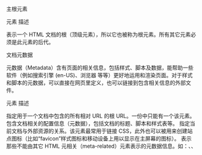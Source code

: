 
主根元素

元素 	描述
<html> 	表示一个 HTML 文档的根（顶级元素），所以它也被称为根元素。所有其它元素必须是此元素的后代。



文档元数据

元数据（Metadata）含有页面的相关信息，包括样式、脚本及数据，能帮助一些软件（例如搜索引擎 (en-US)、浏览器 等等）更好地运用和渲染页面。对于样式和脚本的元数据，可以直接在网页里定义，也可以链接到包含相关信息的外部文件。

元素 	描述
<base> 	指定用于一个文档中包含的所有相对 URL 的根 URL。一份中只能有一个该元素。
<head> 	包含文档相关的配置信息（元数据），包括文档的标题、脚本和样式表等。
<link> 	指定当前文档与外部资源的关系。该元素最常用于链接 CSS，此外也可以被用来创建站点图标（比如“favicon”样式图标和移动设备上用以显示在主屏幕的图标）。
<meta> 	表示那些不能由其它 HTML 元相关（meta-related）元素表示的元数据信息。如：<base>、<link>、<script>、<style> 或 <title>。
<style> 	包含文档或者文档部分内容的样式信息，它们会被应用于包含此元素的文档。
<title> 	定义文档的标题，显示在浏览器的标题栏或标签页上。它只应该包含文本，若是包含有标签，则它包含的任何标签都将被忽略。

分区根元素
元素 	描述
<body> 	表示文档的内容。文档中只能有一个该的元素。

内容分区

内容分区元素允许你将文档内容从逻辑上进行组织划分。使用包括页眉（header）、页脚（footer）、导航（nav）和标题（h1~h6）等分区元素，来为页面内容创建明确的大纲，以便区分各个章节的内容。


元素 	描述
<address> 	表示其中的 HTML 提供了某个人、某些人或某个组织（等等）的联系信息。
<article> 	表示文档、页面、应用或网站中的独立结构，旨在成为可独立分配的或可复用的结构，如在发布中，它可能是论坛帖子、杂志或新闻文章、博客、用户提交的评论、交互式组件，或者其它独立的内容项目。
<aside> 	表示文档的一部分，其内容仅与文档的主要内容间接相关。其通常以侧边栏或标注框（call-out box）的形式出现。
<footer> 	表示最近的一个父分段内容或分段的根元素的页脚。<footer> 通常包含该章节作者、版权数据或者与文档相关的链接等信息。
<header> 	表示介绍性内容，通常包含一组介绍性的或是辅助导航的实用元素。它可能包含一些标题元素，但也可能包含其它元素，比如 Logo、搜索框、作者名称和其它元素。
<h1>、<h2>、<h3>、<h4>、<h5>、<h6> 	表示六个不同的级别的章节标题，<h1> 级别最高，而 <h6> 级别最低。
<main> 	呈现了文档正文的主体部分。主体部分由与文档直接相关，或者扩展于文档的中心主题、应用的主要功能部分的内容组成。
<nav> 	表示页面的一部分，其目的是在当前文档或其它文档中提供导航链接。导航部分的常见示例是菜单、目录和索引。
<section> 	表示 HTML 文档中一个通用独立章节，它没有更具体的语义元素来表示。一般来说会包含一个标题。


文本内容

使用 HTML 文本内容元素来组织在开标签 <body> 和闭标签 </body> 里的块或章节的内容。这些元素能标识内容的宗旨或结构，而这对于无障碍和搜索引擎优化很重要。
元素 	描述
<blockquote> 	代表其中的文字是引用内容。通常在渲染时，这部分的内容会有一定的缩进。引文来源的 URL 地址可以使用属性 cite 给出，而来源的文本可以使用 <cite> 元素给出。
<dd> 	用来指明一个描述列表（<dl>）元素中先前术语（<dt>）的描述、定义或值。
<div> 	一个通用型的流式内容容器，在不使用 CSS 的情况下，其对内容或布局没有任何影响，直到通过某种方式设置样式（例如，将样式直接应用于该元素，或将弹性盒子等布局模型应用于其父元素）。
<dl> 	一个包含一组术语（使用 <dt> 元素指定）以及描述（由 <dd> 元素提供）的列表。通常用于展示词汇表或者元数据（键—值对列表）。
<dt> 	在描述或定义列表中声明一个术语。该元素仅能作为 <dl> 的子元素出现。通常在该元素后面会跟着一个 <dd> 元素；但多个连续出现的 <dt> 元素也将由出现在它们后面的第一个 <dd> 元素定义。
<figcaption> 	描述其父元素 <figure> 里其它内容的标题或图例。
<figure> 	表示一段独立的内容，可能包含 <figcaption> 元素定义的标题。该插图、标题和其中的内容通常作为一个独立的引用单元。
<hr> 	表示段落级元素之间的主题转换：例如，一个故事中的场景的改变，或一个章节的主题的改变。
<li> 	表示列表里的条目。它必须包含在一个父元素里：有序列表（<ol>）、无序列表（<ul>）或者菜单（<menu>）。在菜单或者无序列表里，列表条目通常用点排列显示；在有序列表里，列表条目通常在左边显示按升序排列的计数，例如数字或者字母。
<menu> 	<ul> 的语意替换，但被浏览器视为（并向无障碍树暴露为）与 <ul> 没有区别。它表示了条目的无序列表（使用 <li> 表示）。
<ol> 	表示有序列表，通常渲染为一个带编号的列表。
<p> 	表示文本的一个段落。该元素通常表现为通过空行和/或首行缩进与相邻块分隔的文本块。但 HTML 段落可以与任何相关内容（例如，图像或表单字段）构成结构分组。
<pre> 	表示预定义格式文本。在该元素中的文本通常按照 HTML 文件中的编排，以非比例或等宽字体的形式展现出来，文本中的空白符都会显示出来。
<ul> 	表示一系列无序的列表项目，通常渲染为项目符号列表。

内联文本语义

使用 HTML 内联文本语义定义单词、内容、或任意文字的语义、结构或样式。
元素 	描述
<a> 	可以通过它的 href 属性创建通向其它网页、文件、电子邮件地址、同一页面内的位置或任何其它 URL 的超链接。
<abbr> 	用于代表缩写。
<b> 	用于吸引读者的注意到该元素的内容上（如果没有另加特别强调）。这个元素过去被认为是粗体（Boldface）元素，并且大多数浏览器仍然将文字显示为粗体。尽管如此，你不应将 <b> 元素用于显示粗体文字；替代方案是使用 CSS font-weight 属性来创建粗体文字。
<bdi> 	告诉浏览器的双向算法将其包含的文本与周围的文本隔离，当网站动态插入一些文本且不知道所插入文本的方向性时，此功能特别有用。
<bdo> 	覆盖文本的方向性，使文本以不同的方向渲染呈现出来。
<br> 	在文本中生成一个换行（回车）符号。此元素在写诗和地址时很有用，这些地方的换行都非常重要。
<cite> 	用于包含引用作品的标题。这个引用可能是一个根据适当的上下文约定关联引用的元数据的缩写。
<code> 	以一种旨在表明其中的内容是计算机代码片段的方式显示其内容。默认情况下，它以用户代理的默认等宽字体显示。
<data> 	将指定内容和机器可读的翻译联系在一起。但是，如果内容是与时间或者日期相关的，则一定要使用 time 元素。
<dfn> 	用于表示在定义短语或句子的上下文中定义的术语。父级 <p> 元素、<dt>/<dd> 对，或与 <dfn> 元素最近的分区元素被认定为是术语的定义。
<em> 	标记出需要用户着重阅读的内容，<em> 元素是可以嵌套的，嵌套层次越深，则其包含的内容被认定为越需要着重阅读。
<i> 	用于表现因某些原因需要区分普通文本的一系列文本。例如惯用文本、技术术语、分类名称等。它通常使用斜体表示，这也是该元素（<i>）命名的来源。
<kbd> 	表示一段内联文本，文本来自键盘、语音输入或其他文本输入设备的用户输入。按照惯例，用户代理默认使用其默认的等宽字体显示 <kbd> 元素的内容，尽管这不是 HTML 标准强制要求的。
<mark> 	表示为引用或符号目的而标记或突出显示的文本，这是由于标记的段落在封闭上下文中的相关性或重要性造成的。
<q> 	表示一个封闭的并且是短的行内引用的文本。大多数现代浏览器通过将文本包裹在引号内来实现这一点。此元素适用于不需要分段的短文本；对于长的文本的引用请使用 <blockquote> 元素。
<rp> 	用于为那些不能使用 <ruby> 元素展示 ruby 注解的浏览器，提供回退的圆括号。一个 <rp> 元素应该包裹一个左括号或右括号，这些括号将包含注解文本的 <rt> 元素包裹起来。
<rt> 	指定 ruby 注解的 ruby 文本组建，用于描述东亚字符的发音、翻译或音译信息。该元素始终在 <ruby> 元素中使用。
<ruby> 	用来在基础文本上方、下方或一旁展现小注解，通常用于显示东亚字符的发音。它还用于注解其他类型的文本，但这种用法不太常见。
<s> 	使用删除线来渲染文本。使用 <s> 元素来表示不再相关或者不再准确的事情。但是当表示文档编辑时，不建议使用 <s>；为此，请酌情使用 del 和 ins 元素。
<samp> 	用于标识计算机程序输出，通常使用浏览器缺省的等宽字体来渲染（例如 Courier 或 Lucida Console）。
<small> 	代表旁注和小字体，如版权和法律等独立于其样式展示的文本。默认情况下，它将其中的文本使用小一号的字体渲染，例如从 small 到 x-small。
<span> 	短语内容的通用行内容器，并没有任何特殊语义。可以使用它来编组元素以达到某种样式意图（通过使用 class 或者 id 属性），或者这些元素有着共同的属性，比如 lang。应该在没有其他合适的语义元素时才使用它。<span> 与 div 元素很相似，但 <div> 是一个块级元素而 <span> 则是行级元素。
<strong> 	表示其内容十分重要、严肃或紧迫。浏览器通常用粗体显示。
<sub> 	定义因排版原因而应显示为下标的内联文本。下标通常显示得更小且更低。
<sup> 	定义因排版原因而应显示为上标的内联文本。上标通常显示得更小且更高。
<time> 	表示特定的时间段。可能包括 datetime 属性，以将日期转换为机器可读的格式，从而获得更好的搜索引擎结果或自定义功能（如，提醒）。
<u> 	表示一个需要标注为非文本化（non-textual）的内联文本域。默认情况下渲染为一个实线下划线，但可以用 CSS 替换。
<var> 	表示数学表达式或编程上下文中的变量名称。尽管该行为取决于浏览器，但通常使用当前字体的斜体形式显示。
<wbr> 	一个文本中的位置，其中浏览器可以选择来换行，虽然它的换行规则可能不会在这里换行。

图片和多媒体

HTML 支持各种多媒体资源，例如图像、音频和视频。
元素 	描述
<area> 	在图片上定义一个可点击区域。图像映射（image map）允许图像上的几何区域与超链接关联。
<audio> 	用于在文档中嵌入音频内容。它可以包含一个或多个音频资源，这些音频资源可以使用 src 属性或者 source 元素来进行表示：浏览器将会选择最合适的一个来使用。也可以使用 MediaStream 将这个元素用于流式媒体。
<img> 	将一张图像嵌入文档。
<map> 	与 <area> 元素一起使用，以定义一个图像映射（可点击链接区域）。
<track> 	被当作媒体元素——音频（audio）和视频（video）的子元素来使用。它允许指定时序文本轨道（或者基于时间的数据），例如自动处理字幕。轨道格式有 WebVTT 格式（.vtt 格式文件）——Web 视频文本轨格式。
<video> 	用于在文档中嵌入媒体播放器，支持文档内的视频播放。你也可以将 <video> 标签用于音频内容，但是 audio 元素可能在用户体验上更合适。



内嵌内容

除了常规的多媒体内容，HTML 可以包括各种其他的内容，即使它并不容易交互。
元素 	描述
<embed> 	将外部内容嵌入文档中的指定位置。此内容由外部应用程序或其他交互式内容源（如浏览器插件）提供。
<iframe> 	表示嵌套的浏览上下文。它能够将另一个 HTML 页面嵌入到当前页面中。
<object> 	表示引入一个外部资源，这个资源可能是一张图片、嵌入的浏览上下文，亦或是一个插件所使用的资源。
<picture> 	通过包含零或多个 <source> 元素和一个 <img> 元素来为不同的显示/设备场景提供图像版本。
<portal> (en-US) 	允许将另一个 HTML 页面嵌入到当前页面中，以便更流畅地导航到新页面。
<source> 	为 picture、audio 或 video 元素指定多个媒体资源。这是一个空元素，这意味着它没有内容，也没有封闭标签。它通常用于以多种格式提供相同的媒体内容，以提供不同浏览器的兼容性，因为浏览器对图像文件和媒体文件格式的支持不同。


SVG 和 MathML

你可以使用 <svg> 或 <math> 将 SVG 或 MathML 内容直接嵌入 HTML 文档。
元素 	描述
<svg> 	定义新坐标系和视口的容器。它被用作 SVG 文档的最外层元素，但也可用于在 SVG 或 HTML 文档中嵌入 SVG 片段。
<math> 	顶级的 MathML 元素。每一个有效的 MathML 实例都必须封装在其中。此外，不能在另一个此类元素中嵌套第二个 <math> 元素，但可以在其中包含任意个其他的子元素。


脚本

为了创建动态内容和 Web 应用程序，HTML 支持使用脚本语言，最突出的就是 JavaScript。有一些特定的元素用于支持此功能。
元素 	描述
<canvas> 	用来通过 canvas scripting API 或 WebGL API 绘制图形及图形动画的容器元素。
<noscript> 	定义脚本未被执行时（页面的脚本类型不受支持，或当前浏览器关闭了脚本）的替代内容。
<script> 	用于嵌入可执行脚本或数据。这通常用作嵌入或者引用 JavaScript 代码。<script> 元素也能在其他语言中使用，比如 WebGL 的 GLSL 着色器语言和 JSON。


编辑标识

这些元素能标示出某个文本被更改过的部分。
元素 	描述
<del> 	表示一些被从文档中删除的文本内容。比如可以在需要显示修改记录或者源代码差异的情况使用这个标签。<ins> 标签的作用恰恰与此相反：表示文档中添加的文本。
<ins> 	表示一些添加到文档中的文本内容。你可以使用 <del> 元素来类似地表示已从文档中删除的文本。


表格内容

这里的元素用于创建和处理表格数据。
元素 	描述
<caption> 	指定表格的标题。
<col> 	定义表格中的列，并用于定义所有公共单元格上的公共语义。它通常位于 <colgroup> 元素内。
<colgroup> 	定义表中的一组列表。
<table> 	表示表格数据——即通过二维（由行和列组成）数据表表示的信息。
<tbody> 	封装了一系列表格的行（<tr> 元素），代表了它们是表格（<table>）主要内容的组成部分。
<td> 	定义了一个包含数据的表格单元格。它是表格模型（table model）的一部分。
<tfoot> 	定义了一组表格中各列的汇总行。
<th> 	定义表格内的表头单元格。这部分特征是由 scope 和 headers 属性准确定义的。
<thead> 	定义了一组定义表格的列头的行。
<tr> 	定义表格中的行。同一行可同时出现 <td>（数据单元格）和 <th>（列头单元格）元素。


表单

HTML 提供了许多可一起使用的元素，这些元素能用来创建一个用户可以填写并提交到网站或应用程序的表单。详情请参阅 HTML 表单指南。
元素 	描述
<button> 	一个可交互元素（可通过用户的鼠标、键盘、手指、声音指令或其他辅助技术激活）。一旦被激活，它就会执行一个动作，例如提交表单或打开对话框。
<datalist> 	包含了一组 <option> 元素，这些元素表示其它表单控件可选值。
<fieldset> 	用于对 web 表单中的控件和标签（<label>）进行分组。
<form> 	表示文档中的一个区域，此区域包含交互控件，用于向 Web 服务器提交信息。
<input> 	用于为基于 Web 的表单创建交互式控件，以便接受来自用户的数据。取决于设备和用户代理的不同，表单可以使用各种类型的输入数据和控件。<input> 元素是目前是 HTML 中最强大、最复杂的元素之一，因为它有大量的输入类型和属性组合。
<label> 	表示用户界面中某个元素的说明。
<legend> 	用于表示其父元素 <fieldset> 的内容标题。
<meter> 	用来显示已知范围的标量值或者分数值。
<optgroup> 	为 <select> 元素中的选项创建分组。
<option> 	用于定义在 select、<optgroup> 或 <datalist> 元素中包含的选项。<option> 可以在弹出窗口和 HTML 文档中的其他项目列表中表示菜单项。
<output> 	网站或应用程序可以将计算或用户操作的结果注入其中的容器元素。
<progress> 	用来显示一项任务的完成进度，通常情况下该元素显示为一个进度条。
<select> 	表示一个提供选项菜单的控件。
<textarea> 	表示一个多行纯文本编辑控件，当你希望用户输入一段相当长的、不限格式的文本，例如评论或反馈表单中的一段意见时，这很有用。


交互元素

HTML 提供了一系列有助于创建交互式用户界面对象的元素。
元素 	描述
<details> 	创建一个挂件，仅在被切换成“展开”状态时，它才会显示内含的信息。必须使用 <summary> 元素为该部件提供概要或者标签。
<dialog> 	表示一个对话框或其他交互式组件，例如一个可关闭警告、检查器或者窗口。
<summary> 	用作 details 元素内容的摘要、标题或图例。点击 <summary> 元素会翻转父元素 <details> 的展开和关闭状态。


Web 组件

Web 组件是一种与 HTML 相关联的技术，简单来说，它允许开发者创建自定义元素，并如同普通的 HTML 一样使用它们。另外，也可以创建经过自定义的标准 HTML 元素。
元素 	描述
<slot> 	作为 Web 组件技术套件的一部分，该元素是 web 组建内的占位符，你可以使用你自己的标记填充它，从而让你创建单独的 DOM 树并一起呈现它们。
<template> 	一种保存 HTML 的机制，它不会在加载页面时立即渲染，但随后可以在运行时使用 JavaScript 实例化。



过时的和弃用的元素

警告： 下面这些旧的 HTML 元素已被弃用，且不应再被使用。千万不要在新的项目中使用它们，并且要尽快替换旧项目中的残余。在此列出，仅供参考。
元素 	描述
<acronym> 	允许作者明确地声明一个字符序列，它们构成一个单词的首字母缩写或简略语。
<bgsound> 	设置一个音频文件，以在使用页面时在后台播放；请使用 <audio> 代替。
<big> 	以比周围文本大一号的字体渲染其封闭的文本（例如，medium 变 large）。最大不超过浏览器允许的最大字体。
<center> 	以水平居中的形式显示包含在元素中的块级或内联内容。
<content> 	Web 组件技术套件的废弃部分——用于 Shadow DOM 内部作为插入点，并且不可用于任何正常的 HTML。现在已被 <slot> 元素代替，它在 DOM 中创建一个位置，Shadow DOM 会插入这里。
<dir> 	被作为一个文件和/或文件夹的目录的容器，可能还有用户代理应用的样式与图标。请不要使用此过时的元素；请使用用于列表的 <ul> 元素代替，包含文件列表。
<font> 	定义内容的字体大小、颜色与外观。
<frame> 	定义一个特定区域，另一个 HTML 文档可以在里面展示。frame 应该在 <frameset> 中使用。
<frameset> 	用于包含 <frame> 元素。
<image> 	<img> 元素古老而又缺乏支持的前身。它不应被使用。
<marquee> 	用来插入一段滚动的文字。你可以使用它的属性控制当文本到达容器边缘发生的事情。
<menuitem> 	表示一个用户可以通过弹出式菜单来执行的命令。这包括上下文菜单，以及按钮可能附带的菜单。
<nobr> 	阻止文本自动拆分成新行，可能导致用户必须水平滚动才能看到文本的所有内容。
<noembed> 	是个废除的和不标准的方式，用于向不支持 <embed> 或不支持作者希望的嵌入内容的浏览器提供替代（回退）内容。这个元素在 HTML 4.01 起废除，后备内容应该插在 <object> 的开始和结束标签之间。
<noframes> 	在不支持（或禁用支持）<frame> 元素的浏览器中提供要显示的内容。虽然大多数常用浏览器都支持 frame，但也有例外，包括一些特殊用途的浏览器（移动终端的浏览器和文本模式浏览器）。
<param> 	为 <object> 元素定义参数。
<plaintext> 	将起始标签后面的任何东西渲染为纯文本，忽略随后的任何 HTML 内容。它没有闭合标签，因为任何后面的东西都会看做纯文本。
<rb> 	用于分隔 ruby 注解的基本文本组件（即正在注解的文本）。一个 <rb> 元素应该包装基本文本的每个单独的原子段。
<rtc> 	包含文字的语义注解，用于在 <rb> 元素中展示。<rb> 元素可以拥有发音（<rt>）和语义（<rtc>）注解。
<shadow> 	Web 组件技术套件的废弃部分——目的是用作 Shadow DOM 插入点。如果你在 shadow host 下面创建了多个 shadow root，你就可能已经使用了它。
<strike> 	在文本上放置水平的删除线。
<tt> 	创建内联文本，使用用户代理默认的等宽字体渲染。这个元素用于给文本排版，使其等宽展示，就像电报、纯文本屏幕或行式打印机那样。
<xmp> 	渲染在开始和结束标签之间的文本，而不解释中间的 HTML 内容，并使用等宽字体。HTML2 规范建议它应该渲染得足够宽以允许每行 80 个字符。


主动学习：为元素添加属性

另一个例子是关于元素 <a> 的——元素 <a> 是锚，它使被标签包裹的内容成为一个超链接。锚元素可以添加多种属性，部分如下：
href

    这个属性声明超链接的 web 地址。例如 href="https://www.mozilla.org/"。

title

    title 属性为超链接声明额外的信息，比如你将链接至的那个页面。例如 title="The Mozilla homepage"。当鼠标悬停在超链接上面时，这部分信息将以工具提示的形式显示。

target

    target 属性用于指定链接如何呈现出来。例如，target="_blank" 将在新标签页中显示链接。如果你希望在当前标签页显示链接，忽略这个属性即可。

原义字符 	等价字符引用
< 	&lt;
> 	&gt;
" 	&quot;
' 	&apos;
& 	&amp;


添加标题

之前已经讲过 <title> 元素，它可以为文档添加标题。但别和 <h1> (en-US) 元素搞混了，<h1> (en-US) 是为 body 添加顶级标题的。有时候 <h1> (en-US) 也叫作网页标题，但是二者并不相同。

    <h1> (en-US) 元素在页面加载完毕时显示在页面中，通常只出现一次，用来标记页面内容的标题（故事名称、新闻摘要等等）。
    <title> 元素是一项元数据，用于表示整个 HTML 文档的标题（而不是文档内容）。


指定文档中的字符编码
<meta charset="utf-8" />


<html lang="zh-CN">
  …
</html>












































